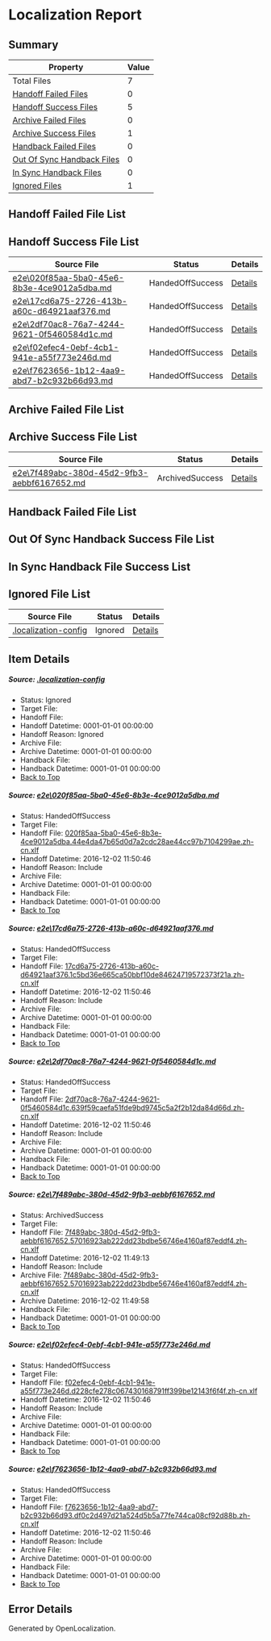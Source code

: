 # <a name='report-top'></a> Localization Report

## Summary
 Property | Value 
 -------- | ----- 
 Total Files | 7
[ Handoff Failed Files ](#handoff-failed-list)| 0
[ Handoff Success Files ](#handoff-success-list)| 5
[ Archive Failed Files ](#archive-failed-list)| 0
[ Archive Success Files ](#archive-success-list)| 1
[ Handback Failed Files ](#handback-failed-list)| 0
[ Out Of Sync Handback Files ](#outofsync-handback-success-list)| 0
[ In Sync Handback Files ](#insync-handback-success-list)| 0
[ Ignored Files ](#ignored-list)| 1

## <a name='handoff-failed-list'></a> Handoff Failed File List

## <a name='handoff-success-list'></a> Handoff Success File List
 Source File | Status | Details 
 ----------- | ------ | ------- 
 [e2e\020f85aa-5ba0-45e6-8b3e-4ce9012a5dba.md](https://github.com/OpenLocalizationTestOrg/ol-test0/blob/0ef2479742d4d64ea47f31249644119ba50d6b3c/e2e/020f85aa-5ba0-45e6-8b3e-4ce9012a5dba.md) | HandedOffSuccess | [Details](#0b6b4a23d22a7a6c63e21cc5655587e73fa6d9351)
 [e2e\17cd6a75-2726-413b-a60c-d64921aaf376.md](https://github.com/OpenLocalizationTestOrg/ol-test0/blob/a8ff64523197c6e97efbcee75cd5694895455736/e2e/17cd6a75-2726-413b-a60c-d64921aaf376.md) | HandedOffSuccess | [Details](#7e9ab61ea47a03b1448bda6ce2088f33912440612)
 [e2e\2df70ac8-76a7-4244-9621-0f5460584d1c.md](https://github.com/OpenLocalizationTestOrg/ol-test0/blob/5e933b1f4be8f7736923218250d183542d3ab3a4/e2e/2df70ac8-76a7-4244-9621-0f5460584d1c.md) | HandedOffSuccess | [Details](#b1e4cc7fe7ce24178b23743ed6a0dfe33340ac5b3)
 [e2e\f02efec4-0ebf-4cb1-941e-a55f773e246d.md](https://github.com/OpenLocalizationTestOrg/ol-test0/blob/5e933b1f4be8f7736923218250d183542d3ab3a4/e2e/f02efec4-0ebf-4cb1-941e-a55f773e246d.md) | HandedOffSuccess | [Details](#8be20cc539f082723c594d5e866a967e5acf83c85)
 [e2e\f7623656-1b12-4aa9-abd7-b2c932b66d93.md](https://github.com/OpenLocalizationTestOrg/ol-test0/blob/323df6fb83ee14f57c0288e04d6efda7973ae5dc/e2e/f7623656-1b12-4aa9-abd7-b2c932b66d93.md) | HandedOffSuccess | [Details](#2dfd4dbbf9439086b3ea78628a1045c94a84ab186)

## <a name='archive-failed-list'></a> Archive Failed File List

## <a name='archive-success-list'></a> Archive Success File List
 Source File | Status | Details 
 ----------- | ------ | ------- 
 [e2e\7f489abc-380d-45d2-9fb3-aebbf6167652.md](https://github.com/OpenLocalizationTestOrg/ol-test0/blob/18f967279363de1209edfbf817193b8817ff42ac/e2e/7f489abc-380d-45d2-9fb3-aebbf6167652.md) | ArchivedSuccess | [Details](#d705282a38e4b61a0289a5c059c6eace572e2edf4)

## <a name='handback-failed-list'></a> Handback Failed File List

## <a name='outofsync-handback-success-list'></a> Out Of Sync Handback Success File List

## <a name='insync-handback-success-list'></a> In Sync Handback File Success List

## <a name='ignored-list'></a> Ignored File List
 Source File | Status | Details 
 ----------- | ------ | ------- 
 [.localization-config](https://github.com/OpenLocalizationTestOrg/ol-test0/blob/a8ff64523197c6e97efbcee75cd5694895455736/.localization-config) | Ignored | [Details](#c268a05ecaa7ec85942ed632c29928ee5bd6da8d0)

## Item Details
##### <a name='c268a05ecaa7ec85942ed632c29928ee5bd6da8d0'></a> Source: [.localization-config](https://github.com/OpenLocalizationTestOrg/ol-test0/blob/a8ff64523197c6e97efbcee75cd5694895455736/.localization-config)
* Status: Ignored
* Target File: 
* Handoff File: 
* Handoff Datetime: 0001-01-01 00:00:00
* Handoff Reason: Ignored
* Archive File: 
* Archive Datetime: 0001-01-01 00:00:00
* Handback File: 
* Handback Datetime: 0001-01-01 00:00:00
* [Back to Top](#report-top)

##### <a name='0b6b4a23d22a7a6c63e21cc5655587e73fa6d9351'></a> Source: [e2e\020f85aa-5ba0-45e6-8b3e-4ce9012a5dba.md](https://github.com/OpenLocalizationTestOrg/ol-test0/blob/0ef2479742d4d64ea47f31249644119ba50d6b3c/e2e/020f85aa-5ba0-45e6-8b3e-4ce9012a5dba.md)
* Status: HandedOffSuccess
* Target File: 
* Handoff File: [020f85aa-5ba0-45e6-8b3e-4ce9012a5dba.44e4da47b65d0d7a2cdc28ae44cc97b7104299ae.zh-cn.xlf](https://github.com/OpenLocalizationTestOrg/ol-test0-handoff/blob/1ec75ac857912c8a472ad6120c2511e5ba342f64/ol-handoff/OpenLocalizationTestOrg/ol-test0-zhcn/shujia/mt/020f85aa-5ba0-45e6-8b3e-4ce9012a5dba.44e4da47b65d0d7a2cdc28ae44cc97b7104299ae.zh-cn.xlf)
* Handoff Datetime: 2016-12-02 11:50:46
* Handoff Reason: Include
* Archive File: 
* Archive Datetime: 0001-01-01 00:00:00
* Handback File: 
* Handback Datetime: 0001-01-01 00:00:00
* [Back to Top](#report-top)

##### <a name='7e9ab61ea47a03b1448bda6ce2088f33912440612'></a> Source: [e2e\17cd6a75-2726-413b-a60c-d64921aaf376.md](https://github.com/OpenLocalizationTestOrg/ol-test0/blob/a8ff64523197c6e97efbcee75cd5694895455736/e2e/17cd6a75-2726-413b-a60c-d64921aaf376.md)
* Status: HandedOffSuccess
* Target File: 
* Handoff File: [17cd6a75-2726-413b-a60c-d64921aaf376.1c5bd36e665ca50bbf10de84624719572373f21a.zh-cn.xlf](https://github.com/OpenLocalizationTestOrg/ol-test0-handoff/blob/1ec75ac857912c8a472ad6120c2511e5ba342f64/ol-handoff/OpenLocalizationTestOrg/ol-test0-zhcn/shujia/mt/17cd6a75-2726-413b-a60c-d64921aaf376.1c5bd36e665ca50bbf10de84624719572373f21a.zh-cn.xlf)
* Handoff Datetime: 2016-12-02 11:50:46
* Handoff Reason: Include
* Archive File: 
* Archive Datetime: 0001-01-01 00:00:00
* Handback File: 
* Handback Datetime: 0001-01-01 00:00:00
* [Back to Top](#report-top)

##### <a name='b1e4cc7fe7ce24178b23743ed6a0dfe33340ac5b3'></a> Source: [e2e\2df70ac8-76a7-4244-9621-0f5460584d1c.md](https://github.com/OpenLocalizationTestOrg/ol-test0/blob/5e933b1f4be8f7736923218250d183542d3ab3a4/e2e/2df70ac8-76a7-4244-9621-0f5460584d1c.md)
* Status: HandedOffSuccess
* Target File: 
* Handoff File: [2df70ac8-76a7-4244-9621-0f5460584d1c.639f59caefa51fde9bd9745c5a2f2b12da84d66d.zh-cn.xlf](https://github.com/OpenLocalizationTestOrg/ol-test0-handoff/blob/1ec75ac857912c8a472ad6120c2511e5ba342f64/ol-handoff/OpenLocalizationTestOrg/ol-test0-zhcn/shujia/mt/2df70ac8-76a7-4244-9621-0f5460584d1c.639f59caefa51fde9bd9745c5a2f2b12da84d66d.zh-cn.xlf)
* Handoff Datetime: 2016-12-02 11:50:46
* Handoff Reason: Include
* Archive File: 
* Archive Datetime: 0001-01-01 00:00:00
* Handback File: 
* Handback Datetime: 0001-01-01 00:00:00
* [Back to Top](#report-top)

##### <a name='d705282a38e4b61a0289a5c059c6eace572e2edf4'></a> Source: [e2e\7f489abc-380d-45d2-9fb3-aebbf6167652.md](https://github.com/OpenLocalizationTestOrg/ol-test0/blob/18f967279363de1209edfbf817193b8817ff42ac/e2e/7f489abc-380d-45d2-9fb3-aebbf6167652.md)
* Status: ArchivedSuccess
* Target File: 
* Handoff File: [7f489abc-380d-45d2-9fb3-aebbf6167652.57016923ab222dd23bdbe56746e4160af87eddf4.zh-cn.xlf](https://github.com/OpenLocalizationTestOrg/ol-test0-handoff/blob/d6ae839c10380e0d5ce64979ae7cf39ace3c1bde/ol-handoff/OpenLocalizationTestOrg/ol-test0-zhcn/shujia/ht/7f489abc-380d-45d2-9fb3-aebbf6167652.57016923ab222dd23bdbe56746e4160af87eddf4.zh-cn.xlf)
* Handoff Datetime: 2016-12-02 11:49:13
* Handoff Reason: Include
* Archive File: [7f489abc-380d-45d2-9fb3-aebbf6167652.57016923ab222dd23bdbe56746e4160af87eddf4.zh-cn.xlf](https://github.com/OpenLocalizationTestOrg/ol-test0-handoff/blob/3ec2c2c16c3e5352c26d18b8366873f06e61b105/ol-archive/OpenLocalizationTestOrg/ol-test0-zhcn/shujia/ht/7f489abc-380d-45d2-9fb3-aebbf6167652.57016923ab222dd23bdbe56746e4160af87eddf4.zh-cn.xlf)
* Archive Datetime: 2016-12-02 11:49:58
* Handback File: 
* Handback Datetime: 0001-01-01 00:00:00
* [Back to Top](#report-top)

##### <a name='8be20cc539f082723c594d5e866a967e5acf83c85'></a> Source: [e2e\f02efec4-0ebf-4cb1-941e-a55f773e246d.md](https://github.com/OpenLocalizationTestOrg/ol-test0/blob/5e933b1f4be8f7736923218250d183542d3ab3a4/e2e/f02efec4-0ebf-4cb1-941e-a55f773e246d.md)
* Status: HandedOffSuccess
* Target File: 
* Handoff File: [f02efec4-0ebf-4cb1-941e-a55f773e246d.d228cfe278c067430168791ff399be12143f6f4f.zh-cn.xlf](https://github.com/OpenLocalizationTestOrg/ol-test0-handoff/blob/1ec75ac857912c8a472ad6120c2511e5ba342f64/ol-handoff/OpenLocalizationTestOrg/ol-test0-zhcn/shujia/mt/f02efec4-0ebf-4cb1-941e-a55f773e246d.d228cfe278c067430168791ff399be12143f6f4f.zh-cn.xlf)
* Handoff Datetime: 2016-12-02 11:50:46
* Handoff Reason: Include
* Archive File: 
* Archive Datetime: 0001-01-01 00:00:00
* Handback File: 
* Handback Datetime: 0001-01-01 00:00:00
* [Back to Top](#report-top)

##### <a name='2dfd4dbbf9439086b3ea78628a1045c94a84ab186'></a> Source: [e2e\f7623656-1b12-4aa9-abd7-b2c932b66d93.md](https://github.com/OpenLocalizationTestOrg/ol-test0/blob/323df6fb83ee14f57c0288e04d6efda7973ae5dc/e2e/f7623656-1b12-4aa9-abd7-b2c932b66d93.md)
* Status: HandedOffSuccess
* Target File: 
* Handoff File: [f7623656-1b12-4aa9-abd7-b2c932b66d93.df0c2d497d21a524d5b5a77fe744ca08cf92d88b.zh-cn.xlf](https://github.com/OpenLocalizationTestOrg/ol-test0-handoff/blob/1ec75ac857912c8a472ad6120c2511e5ba342f64/ol-handoff/OpenLocalizationTestOrg/ol-test0-zhcn/shujia/mt/f7623656-1b12-4aa9-abd7-b2c932b66d93.df0c2d497d21a524d5b5a77fe744ca08cf92d88b.zh-cn.xlf)
* Handoff Datetime: 2016-12-02 11:50:46
* Handoff Reason: Include
* Archive File: 
* Archive Datetime: 0001-01-01 00:00:00
* Handback File: 
* Handback Datetime: 0001-01-01 00:00:00
* [Back to Top](#report-top)


## Error Details

Generated by OpenLocalization.
